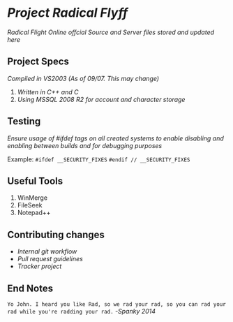 # _Project Radical Flyff_

_Radical Flight Online offcial Source and Server files stored and updated here_

## Project Specs

_Compiled in VS2003 (As of 09/07. This may change)_ 

1. _Written in C++ and C_
2. _Using MSSQL 2008 R2 for account and character storage_

## Testing

_Ensure usage of #ifdef tags on all created systems to enable disabling and enabling between builds and for debugging purposes_

Example: `#ifdef __SECURITY_FIXES` `#endif // __SECURITY_FIXES`


## Useful Tools

1. WinMerge
2. FileSeek
3. Notepad++

## Contributing changes

- _Internal git workflow_
- _Pull request guidelines_
- _Tracker project_

## End Notes

`Yo John. I heard you like Rad, so we rad your rad, so you can rad your rad while you're radding your rad.`
	_-Spanky 2014_
 